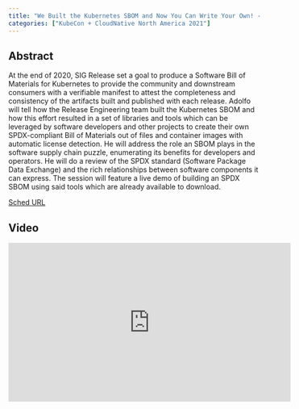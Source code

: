 ```yaml
---
title: "We Built the Kubernetes SBOM and Now You Can Write Your Own! - Adolfo García Veytia, uServers"
categories: ["KubeCon + CloudNative North America 2021"]
---
```


## Abstract

At the end of 2020, SIG Release set a goal to produce a Software Bill of Materials for Kubernetes to provide the community and downstream consumers with a verifiable manifest to attest the completeness and consistency of the artifacts built and published with each release. Adolfo will tell how the Release Engineering team built the Kubernetes SBOM and how this effort resulted in a set of libraries and tools which can be leveraged by software developers and other projects to create their own SPDX-compliant Bill of Materials out of files and container images with automatic license detection. He will address the role an SBOM plays in the software supply chain puzzle, enumerating its benefits for developers and operators. He will do a review of the SPDX standard (Software Package Data Exchange) and the rich relationships between software components it can express. The session will feature a live demo of building an SPDX SBOM using said tools which are already available to download.

[Sched URL](https://kccncna2021.sched.com/event/e32432c361754c1f4bab0edefb15069f)

## Video

<iframe width='560' height='315' src='https://www.youtube.com/embed/N0ZNdnnHL40' frameborder='0' allow='accelerometer; autoplay; encrypted-media; gyroscope; picture-in-picture' allowfullscreen></iframe>
